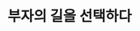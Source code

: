 ---
toc: true
layout: post
categories: [markdown, bookreview, self-development]
title: 부자의 길을 선택하다
description: 리샤오라이 지음, 박영란 옮김
---